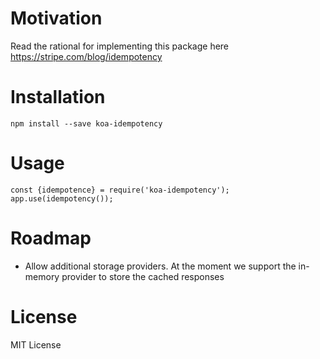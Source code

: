 Motivation
===
Read the rational for implementing this package here https://stripe.com/blog/idempotency

Installation
===

`npm install --save koa-idempotency`

Usage
===

```
const {idempotence} = require('koa-idempotency');
app.use(idempotency());
```

Roadmap
===

- Allow additional storage providers. At the moment we support the in-memory provider to store the cached responses

License
===
MIT License
